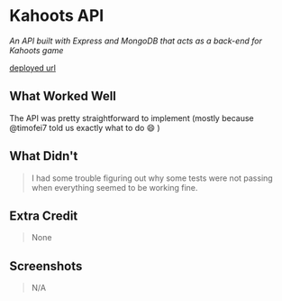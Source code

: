 # Kahoots API

_An API built with Express and MongoDB that acts as a back-end for Kahoots game_

[deployed url]([http://url-if-deployed-here](https://kahoors-api-siavava.onrender.com))

## What Worked Well

The API was pretty straightforward to implement (mostly because @timofei7 told us exactly what to do :smile: )

## What Didn't

> I had some trouble figuring out why some tests were not passing
> when everything seemed to be working fine.

## Extra Credit

> None

## Screenshots

> N/A
